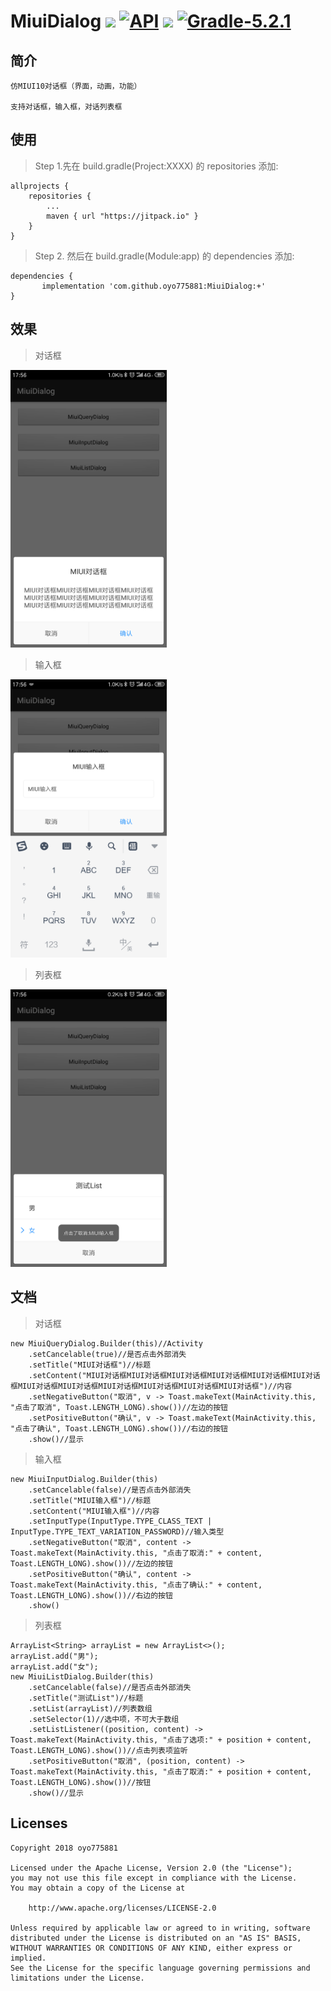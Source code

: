 # MiuiDialog [![](https://img.shields.io/badge/platform-android-brightgreen.svg)](https://developer.android.com/index.html)  [![API](https://img.shields.io/badge/API-16%2B-blue.svg?style=flat)](https://android-arsenal.com/api?level=14)  [![](https://jitpack.io/v/oyo775881/MiuiDialog.svg)](https://jitpack.io/#oyo775881/MiuiDialog) [![Gradle-5.2.1](https://img.shields.io/badge/Gradle-5.2.1-brightgreen.svg)](https://img.shields.io/badge/Gradle-5.2.1-brightgreen.svg)

## 简介

    仿MIUI10对话框（界面，动画，功能）
    
    支持对话框，输入框，对话列表框

## 使用

> Step 1.先在 build.gradle(Project:XXXX) 的 repositories 添加:

	allprojects {
		repositories {
			...
			maven { url "https://jitpack.io" }
		}
	}
	
> Step 2. 然后在 build.gradle(Module:app) 的 dependencies 添加:

	dependencies {
	       implementation 'com.github.oyo775881:MiuiDialog:+'
	}
	
## 效果

> 对话框

<img src="https://raw.githubusercontent.com/oyo775881/MiuiDialog/master/screenshot/01.png" width="250" height="auto"/>

> 输入框

<img src="https://raw.githubusercontent.com/oyo775881/MiuiDialog/master/screenshot/02.png" width="250" height="auto"/>

> 列表框

<img src="https://raw.githubusercontent.com/oyo775881/MiuiDialog/master/screenshot/03.png" width="250" height="auto"/>

## 文档

> 对话框

    new MiuiQueryDialog.Builder(this)//Activity
        .setCancelable(true)//是否点击外部消失
        .setTitle("MIUI对话框")//标题
        .setContent("MIUI对话框MIUI对话框MIUI对话框MIUI对话框MIUI对话框MIUI对话框MIUI对话框MIUI对话框MIUI对话框MIUI对话框MIUI对话框MIUI对话框")//内容
        .setNegativeButton("取消", v -> Toast.makeText(MainActivity.this, "点击了取消", Toast.LENGTH_LONG).show())//左边的按钮
        .setPositiveButton("确认", v -> Toast.makeText(MainActivity.this, "点击了确认", Toast.LENGTH_LONG).show())//右边的按钮
        .show()//显示

> 输入框

    new MiuiInputDialog.Builder(this)
        .setCancelable(false)//是否点击外部消失
        .setTitle("MIUI输入框")//标题
        .setContent("MIUI输入框")//内容
        .setInputType(InputType.TYPE_CLASS_TEXT | InputType.TYPE_TEXT_VARIATION_PASSWORD)//输入类型
        .setNegativeButton("取消", content -> Toast.makeText(MainActivity.this, "点击了取消:" + content, Toast.LENGTH_LONG).show())//左边的按钮
        .setPositiveButton("确认", content -> Toast.makeText(MainActivity.this, "点击了确认:" + content, Toast.LENGTH_LONG).show())//右边的按钮
        .show()
        
> 列表框

    ArrayList<String> arrayList = new ArrayList<>();
    arrayList.add("男");
    arrayList.add("女");
    new MiuiListDialog.Builder(this)
        .setCancelable(false)//是否点击外部消失
        .setTitle("测试List")//标题
        .setList(arrayList)//列表数组
        .setSelector(1)//选中项，不可大于数组
        .setListListener((position, content) -> Toast.makeText(MainActivity.this, "点击了选项:" + position + content, Toast.LENGTH_LONG).show())//点击列表项监听
        .setPositiveButton("取消", (position, content) -> Toast.makeText(MainActivity.this, "点击了取消:" + position + content, Toast.LENGTH_LONG).show())//按钮
        .show()//显示
        
## Licenses

    Copyright 2018 oyo775881
    
    Licensed under the Apache License, Version 2.0 (the "License");
    you may not use this file except in compliance with the License.
    You may obtain a copy of the License at
    
        http://www.apache.org/licenses/LICENSE-2.0
    
    Unless required by applicable law or agreed to in writing, software
    distributed under the License is distributed on an "AS IS" BASIS,
    WITHOUT WARRANTIES OR CONDITIONS OF ANY KIND, either express or implied.
    See the License for the specific language governing permissions and
    limitations under the License.
    